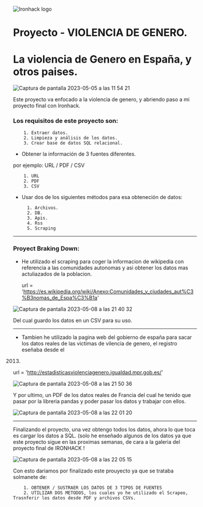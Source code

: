 
![Ironhack logo](https://i.imgur.com/1QgrNNw.png)
# Proyecto - VIOLENCIA DE GENERO. 


# La violencia de Genero en España, y otros paises. 





![Captura de pantalla 2023-05-05 a las 11 54 21](https://user-images.githubusercontent.com/125477881/236429147-df33e2d7-86eb-4888-ab9f-eb7b0495f936.png)




Este proyecto va enfocado a la violencia de genero, y abriendo paso a mi proyecto final con Ironhack.





### Los requisitos de este proyecto son:



        1. Extraer datos.
        2. Limpieza y análisis de los datos.
        3. Crear base de datos SQL relacional.
        

* Obtener la información de 3 fuentes diferentes.

por ejemplo: URL / PDF / CSV 

        1. URL
        2. PDF
        3. CSV



* Usar dos de los siguientes métodos para esa obteneción de datos:
 
 
 
        1. Archivos.
        2. DB.
        3. Apis.   
        4. Rss
        5. Scraping
     
  
    
    
*******************************

### Proyect Braking Down:





* He utilizado el scraping para coger la informacion de wikipedia con referencia a las comunidades autonomas y asi obtener los datos mas actuliazados de la poblacion.





  url = 'https://es.wikipedia.org/wiki/Anexo:Comunidades_y_ciudades_aut%C3%B3nomas_de_Espa%C3%B1a'
  
  
  
  

![Captura de pantalla 2023-05-08 a las 21 40 32](https://user-images.githubusercontent.com/125477881/236917925-b279d4b4-dbe6-4f86-a719-4940a8e26275.png)


Del cual guardo los datos en un CSV para su uso.




*******************************

* Tambien he utilizado la pagina web del gobierno de españa para sacar los datos reales de las victimas de vilencia de genero, el registro eseñaba desde el 
2013. 

url  =  'http://estadisticasviolenciagenero.igualdad.mpr.gob.es/'


![Captura de pantalla 2023-05-08 a las 21 50 36](https://user-images.githubusercontent.com/125477881/236919977-f6100342-17ab-41c3-92f9-10009042366c.png)


Y por ultimo, un PDF de los datos reales de Francia del cual he tenido que pasar por la libreria pandas y poder pasar los datos y trabajar con ellos.


![Captura de pantalla 2023-05-08 a las 22 01 20](https://user-images.githubusercontent.com/125477881/236922063-aec442e7-b174-4fb4-876c-a8452c05ad93.png)



************************************



Finalizando el proyecto, una vez obtengo todos los datos, ahora lo que toca es cargar los datos a SQL. (solo he enseñado algunos de los datos ya que este proyecto
sigue en las proximas semanas, de cara a la galeria del proyecto final de IRONHACK !



![Captura de pantalla 2023-05-08 a las 22 05 15](https://user-images.githubusercontent.com/125477881/236922835-fb82d29f-4c22-4f44-81b3-81892904d7fb.png)



Con esto dariamos por finalizado este prouyecto ya que se trataba solmanete de:



        1. OBTENER / SUSTRAER LOS DATOS DE 3 TIPOS DE FUENTES 
        2. UTILIZAR DOS METODOS, los cuales yo he utilizado el Scrapeo, Trasnferir los datos desde PDF y archivos CSVs. 






